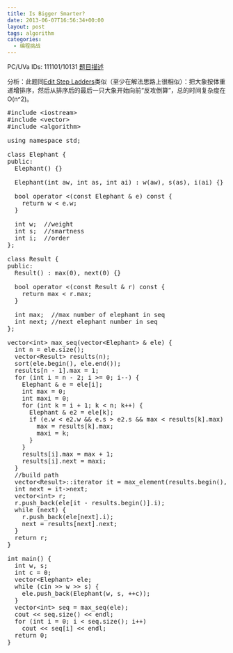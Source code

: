 ```yaml
---
title: Is Bigger Smarter?
date: 2013-06-07T16:56:34+00:00
layout: post
tags: algorithm
categories:
  - 编程挑战
---
```

PC/UVa IDs: 111101/10131 <a href="http://uva.onlinejudge.org/index.php?option=com_onlinejudge&#038;Itemid=8&#038;page=show_problem&#038;category=39&#038;problem=1072&#038;mosmsg=Submission+received+with+ID+11870299" target="_blank">题目描述</a>

分析：此题同<a href="http://kuangtong.net/archives/209" title="Edit Step Ladders" target="_blank">Edit Step Ladders</a>类似（至少在解法思路上很相似）：把大象按体重递增排序，然后从排序后的最后一只大象开始向前“反攻倒算”，总的时间复杂度在O(n^2)。<!--more-->

<pre class="brush: cpp; title: ; notranslate" title="">#include &lt;iostream&gt;
#include &lt;vector&gt;
#include &lt;algorithm&gt;

using namespace std;

class Elephant {
public:
  Elephant() {}

  Elephant(int aw, int as, int ai) : w(aw), s(as), i(ai) {}

  bool operator &lt;(const Elephant & e) const {
    return w &lt; e.w;
  }

  int w;  //weight
  int s;  //smartness
  int i;  //order
};

class Result {
public:
  Result() : max(0), next(0) {}

  bool operator &lt;(const Result & r) const {
    return max &lt; r.max;
  }

  int max;  //max number of elephant in seq
  int next; //next elephant number in seq
};

vector&lt;int&gt; max_seq(vector&lt;Elephant&gt; & ele) {
  int n = ele.size();
  vector&lt;Result&gt; results(n);
  sort(ele.begin(), ele.end());
  results[n - 1].max = 1;
  for (int i = n - 2; i &gt;= 0; i--) {
    Elephant & e = ele[i];
    int max = 0;
    int maxi = 0;
    for (int k = i + 1; k &lt; n; k++) {
      Elephant & e2 = ele[k];
      if (e.w &lt; e2.w && e.s &gt; e2.s && max &lt; results[k].max) {
        max = results[k].max;
        maxi = k;
      }
    }
    results[i].max = max + 1;
    results[i].next = maxi;
  }
  //build path
  vector&lt;Result&gt;::iterator it = max_element(results.begin(), results.end());
  int next = it-&gt;next;
  vector&lt;int&gt; r;
  r.push_back(ele[it - results.begin()].i);
  while (next) {
    r.push_back(ele[next].i);
    next = results[next].next;
  }
  return r;
}

int main() {
  int w, s;
  int c = 0;
  vector&lt;Elephant&gt; ele;
  while (cin &gt;&gt; w &gt;&gt; s) {
    ele.push_back(Elephant(w, s, ++c));
  }
  vector&lt;int&gt; seq = max_seq(ele);
  cout &lt;&lt; seq.size() &lt;&lt; endl;
  for (int i = 0; i &lt; seq.size(); i++)
    cout &lt;&lt; seq[i] &lt;&lt; endl;
  return 0;
}
</pre>

<div class="addtoany_share_save_container addtoany_content_bottom">
  <div class="a2a_kit a2a_kit_size_32 addtoany_list a2a_target" id="wpa2a_30">
    <a class="a2a_button_facebook" href="http://www.addtoany.com/add_to/facebook?linkurl=http%3A%2F%2Fkuangtong.me%2F2013%2F06%2F07%2Fis-bigger-smarter%2F&linkname=Is%20Bigger%20Smarter%3F" title="Facebook" rel="nofollow" target="_blank"></a><a class="a2a_button_twitter" href="http://www.addtoany.com/add_to/twitter?linkurl=http%3A%2F%2Fkuangtong.me%2F2013%2F06%2F07%2Fis-bigger-smarter%2F&linkname=Is%20Bigger%20Smarter%3F" title="Twitter" rel="nofollow" target="_blank"></a><a class="a2a_button_google_plus" href="http://www.addtoany.com/add_to/google_plus?linkurl=http%3A%2F%2Fkuangtong.me%2F2013%2F06%2F07%2Fis-bigger-smarter%2F&linkname=Is%20Bigger%20Smarter%3F" title="Google+" rel="nofollow" target="_blank"></a><a class="a2a_button_sina_weibo" href="http://www.addtoany.com/add_to/sina_weibo?linkurl=http%3A%2F%2Fkuangtong.me%2F2013%2F06%2F07%2Fis-bigger-smarter%2F&linkname=Is%20Bigger%20Smarter%3F" title="Sina Weibo" rel="nofollow" target="_blank"></a><a class="a2a_dd addtoany_share_save" href="https://www.addtoany.com/share_save"></a>
  </div>
</div>
